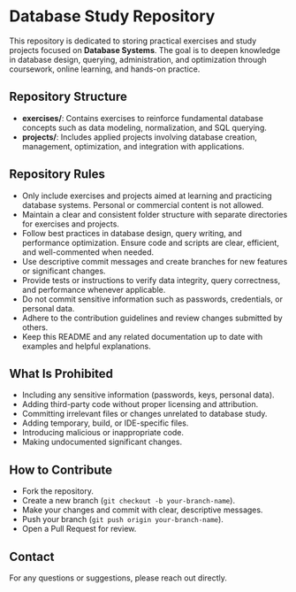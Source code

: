 # Database Study Repository

This repository is dedicated to storing practical exercises and study projects focused on **Database Systems**. The goal is to deepen knowledge in database design, querying, administration, and optimization through coursework, online learning, and hands-on practice.

## Repository Structure

- **exercises/**: Contains exercises to reinforce fundamental database concepts such as data modeling, normalization, and SQL querying.
- **projects/**: Includes applied projects involving database creation, management, optimization, and integration with applications.

## Repository Rules

- Only include exercises and projects aimed at learning and practicing database systems. Personal or commercial content is not allowed.
- Maintain a clear and consistent folder structure with separate directories for exercises and projects.
- Follow best practices in database design, query writing, and performance optimization. Ensure code and scripts are clear, efficient, and well-commented when needed.
- Use descriptive commit messages and create branches for new features or significant changes.
- Provide tests or instructions to verify data integrity, query correctness, and performance whenever applicable.
- Do not commit sensitive information such as passwords, credentials, or personal data.
- Adhere to the contribution guidelines and review changes submitted by others.
- Keep this README and any related documentation up to date with examples and helpful explanations.

## What Is Prohibited

- Including any sensitive information (passwords, keys, personal data).
- Adding third-party code without proper licensing and attribution.
- Committing irrelevant files or changes unrelated to database study.
- Adding temporary, build, or IDE-specific files.
- Introducing malicious or inappropriate code.
- Making undocumented significant changes.

## How to Contribute

- Fork the repository.
- Create a new branch (`git checkout -b your-branch-name`).
- Make your changes and commit with clear, descriptive messages.
- Push your branch (`git push origin your-branch-name`).
- Open a Pull Request for review.

## Contact

For any questions or suggestions, please reach out directly.
